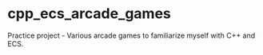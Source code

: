 # cpp_ecs_arcade_games
Practice project - Various arcade games to familiarize myself with C++ and ECS.
